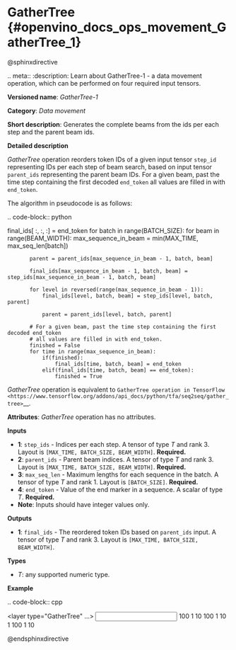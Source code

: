 # GatherTree {#openvino_docs_ops_movement_GatherTree_1}

@sphinxdirective

.. meta::
  :description: Learn about GatherTree-1 - a data movement operation, 
                which can be performed on four required input tensors.

**Versioned name**: *GatherTree-1*

**Category**: *Data movement*

**Short description**: Generates the complete beams from the ids per each step and the parent beam ids.

**Detailed description**

*GatherTree* operation reorders token IDs of a given input tensor ``step_id`` representing IDs per each step of beam search, 
based on input tensor ``parent_ids`` representing the parent beam IDs. For a given beam, past the time step containing the 
first decoded ``end_token`` all values are filled in with ``end_token``.

The algorithm in pseudocode is as follows:

.. code-block:: python

   final_ids[ :, :, :] = end_token
   for batch in range(BATCH_SIZE):
       for beam in range(BEAM_WIDTH):
           max_sequence_in_beam = min(MAX_TIME, max_seq_len[batch])
   
           parent = parent_ids[max_sequence_in_beam - 1, batch, beam]
   
           final_ids[max_sequence_in_beam - 1, batch, beam] = step_ids[max_sequence_in_beam - 1, batch, beam]
   
           for level in reversed(range(max_sequence_in_beam - 1)):
               final_ids[level, batch, beam] = step_ids[level, batch, parent]
   
               parent = parent_ids[level, batch, parent]
   
           # For a given beam, past the time step containing the first decoded end_token
           # all values are filled in with end_token.
           finished = False
           for time in range(max_sequence_in_beam):
               if(finished):
                   final_ids[time, batch, beam] = end_token
               elif(final_ids[time, batch, beam] == end_token):
                   finished = True

*GatherTree* operation is equivalent to `GatherTree operation in TensorFlow <https://www.tensorflow.org/addons/api_docs/python/tfa/seq2seq/gather_tree>`__.

**Attributes**: *GatherTree* operation has no attributes.

**Inputs**

* **1**:  ``step_ids`` - Indices per each step. A tensor of type *T* and rank 3. 
  Layout is ``[MAX_TIME, BATCH_SIZE, BEAM_WIDTH]``. **Required.**
* **2**:  ``parent_ids`` - Parent beam indices. A tensor of type *T* and rank 3. 
  Layout is ``[MAX_TIME, BATCH_SIZE, BEAM_WIDTH]``. **Required.**
* **3**:  ``max_seq_len`` - Maximum lengths for each sequence in the batch. 
  A tensor of type *T* and rank 1. Layout is ``[BATCH_SIZE]``. **Required.**
* **4**:  ``end_token`` - Value of the end marker in a sequence. 
  A scalar of type *T*. **Required.**
* **Note**: Inputs should have integer values only.

**Outputs**

* **1**: ``final_ids`` - The reordered token IDs based on ``parent_ids`` input. 
  A tensor of type *T* and rank 3. Layout is ``[MAX_TIME, BATCH_SIZE, BEAM_WIDTH]``.

**Types**

* *T*: any supported numeric type.

**Example**

.. code-block:: cpp

   <layer type="GatherTree" ...>
       <input>
           <port id="0">
               <dim>100</dim>
               <dim>1</dim>
               <dim>10</dim>
           </port>
           <port id="1">
               <dim>100</dim>
               <dim>1</dim>
               <dim>10</dim>
           </port>
           <port id="2">
               <dim>1</dim>
           </port>
           <port id="3">
           </port>
       </input>
       <output>
           <port id="0">
               <dim>100</dim>
               <dim>1</dim>
               <dim>10</dim>
           </port>
       </output>
   </layer>


@endsphinxdirective

